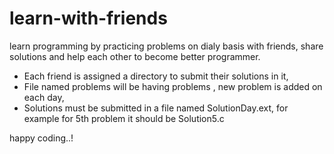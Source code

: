 # learn-with-friends

learn programming by practicing problems on dialy basis with friends, share solutions and help each other to become better programmer.

* Each friend is assigned a directory to submit their solutions in it,
* File named problems will be having problems , new problem is added on each day,
* Solutions must be submitted in a file named SolutionDay.ext, for example for 5th problem it should be Solution5.c

happy coding..!
